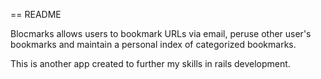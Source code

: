 == README

Blocmarks allows users to bookmark URLs via email, peruse other user's bookmarks and maintain a personal index of categorized bookmarks.

This is another app created to further my skills in rails development.
